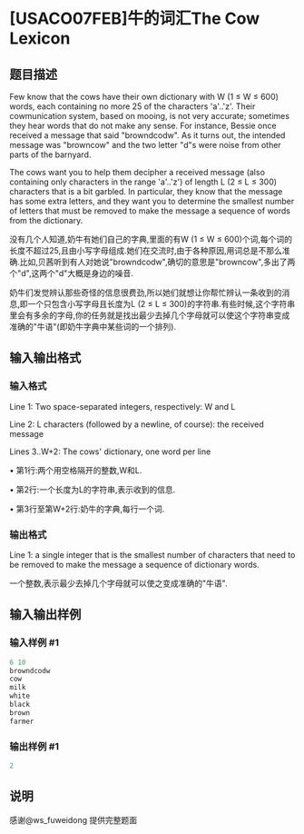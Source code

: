 # [USACO07FEB]牛的词汇The Cow Lexicon

## 题目描述

Few know that the cows have their own dictionary with W (1 ≤ W ≤ 600) words, each containing no more 25 of the characters 'a'..'z'. Their cowmunication system, based on mooing, is not very accurate; sometimes they hear words that do not make any sense. For instance, Bessie once received a message that said "browndcodw". As it turns out, the intended message was "browncow" and the two letter "d"s were noise from other parts of the barnyard.

The cows want you to help them decipher a received message (also containing only characters in the range 'a'..'z') of length L (2 ≤ L ≤ 300) characters that is a bit garbled. In particular, they know that the message has some extra letters, and they want you to determine the smallest number of letters that must be removed to make the message a sequence of words from the dictionary.

没有几个人知道,奶牛有她们自己的字典,里面的有W (1 ≤ W ≤ 600)个词,每个词的长度不超过25,且由小写字母组成.她们在交流时,由于各种原因,用词总是不那么准确.比如,贝茜听到有人对她说"browndcodw",确切的意思是"browncow",多出了两个"d",这两个"d"大概是身边的噪音.

奶牛们发觉辨认那些奇怪的信息很费劲,所以她们就想让你帮忙辨认一条收到的消息,即一个只包含小写字母且长度为L (2 ≤ L ≤ 300)的字符串.有些时候,这个字符串里会有多余的字母,你的任务就是找出最少去掉几个字母就可以使这个字符串变成准确的"牛语"(即奶牛字典中某些词的一个排列).

## 输入输出格式

### 输入格式

Line 1: Two space-separated integers, respectively: W and L

Line 2: L characters (followed by a newline, of course): the received message

Lines 3..W+2: The cows' dictionary, one word per line

• 第1行:两个用空格隔开的整数,W和L.

• 第2行:一个长度为L的字符串,表示收到的信息.

• 第3行至第W+2行:奶牛的字典,每行一个词.

### 输出格式

Line 1: a single integer that is the smallest number of characters that need to be removed to make the message a sequence of dictionary words.

一个整数,表示最少去掉几个字母就可以使之变成准确的"牛语".

## 输入输出样例

### 输入样例 #1

```cpp
6 10
browndcodw
cow
milk
white
black
brown
farmer
```


### 输出样例 #1

```cpp
2
```


## 说明

感谢@ws\_fuweidong 提供完整题面

